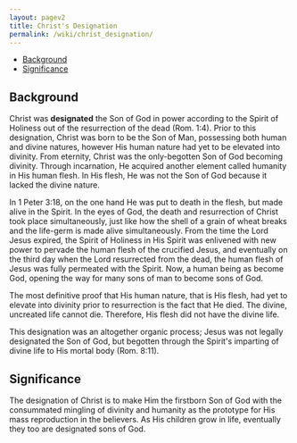 ```yaml
---
layout: pagev2
title: Christ's Designation
permalink: /wiki/christ_designation/
---
```

- [Background](#background)
- [Significance](#significance)

## Background

Christ was **designated** the Son of God in power according to the Spirit of Holiness out of the resurrection of the dead (Rom. 1:4). Prior to this designation, Christ was born to be the Son of Man, possessing both human and divine natures, however His human nature had yet to be elevated into divinity. From eternity, Christ was the only-begotten Son of God becoming divinity. Through incarnation, He acquired another element called humanity in His human flesh. In His flesh, He was not the Son of God because it lacked the divine nature. 

In 1 Peter 3:18, on the one hand He was put to death in the flesh, but made alive in the Spirit. In the eyes of God, the death and resurrection of Christ took place simultaneously, just like how the shell of a grain of wheat breaks and the life-germ is made alive simultaneously. From the time the Lord Jesus expired, the Spirit of Holiness in His Spirit was enlivened with new power to pervade the human flesh of the crucified Jesus, and eventually on the third day when the Lord resurrected from the dead, the human flesh of Jesus was fully permeated with the Spirit. Now, a human being as become God, opening the way for many sons of man to become sons of God.

The most definitive proof that His human nature, that is His flesh, had yet to elevate into divinity prior to resurrection is the fact that He died. The divine, uncreated life cannot die. Therefore, His flesh did not have the divine life.

This designation was an altogether organic process; Jesus was not legally designated the Son of God, but begotten through the Spirit's imparting of divine life to His mortal body (Rom. 8:11).

## Significance

The designation of Christ is to make Him the firstborn Son of God with the consummated mingling of divinity and humanity as the prototype for His mass reproduction in the believers. As His children grow in life, eventually they too are designated sons of God.